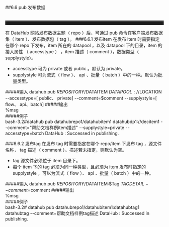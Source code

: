 ##6.6 pub  发布数据   
<br>
<hr style=" height:12px;border:none;border-top:4px solid #A9A9A9;" />     
在 DataHub 网站发布数据主题（ repo ）后，可通过 pub 命令在客户端发布数据集（ item ）、发布数据包（ tag ）。
###6.6.1 发布item
在发布 item 时需要指定在哪个 repo 下发布，item 所在的 datapool ，以及 datapool 下的目录，item 的接入属性  （ accesstype ） ，item 描述（ comment ），数据类型（ supplystyle）。

* accesstype 可为 private 或者 public 。默认为 private。
* supplystyle 可为流式（ flow ）、 api 、批量（ batch ）中的一种。默认为批量类型。

 
#####输入
	datahub pub $REPOSITORY/$DATAITEM $DATAPOOL://$LOCATION --accesstype=[ public、 private]  --comment=$comment   --supplystyle=[ flow、 api、batch]
#####输出  
    %msg       	
#####例子  
    bash-3.2#datahub pub datahubrepo1/datahubitem1 datahubdp1://decitem1 --comment="帮助文档样例item描述" --supplystyle=private --accesstype=batch
	DataHub : Successed in publishing.  


###6.6.2 发布tag
在发布 tag 时需要指定在哪个 repo/item 下发布 tag ，源文件名称， tag 描述（  comment ）。描述若未指定，则默认为空。      

* tag 源文件必须位于 item 目录下。  
* 每个 item 下的 tag 必须为同一种类型，且必须为 item 发布时指定的 supplystyle ，可以为流式（ flow ）、 api 、批量（ batch ）中的一种。
 

#####输入
	datahub pub $REPOSITORY/$DATAITEM:$Tag $TAGDETAIL --comment=$comment
#####输出  
    %msg       	
#####例子  
    bash-3.2# datahub pub datahubrepo1/datahubitem1:datahubtag1 datahubtag --comment=帮助文档样例tag描述
	DataHub : Successed in publishing.  

